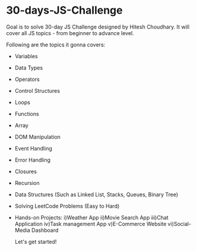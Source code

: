# 30-days-JS-Challenge
Goal is to solve 30-day JS Challenge designed by Hitesh Choudhary.
It will cover all JS topics - from beginner to advance level.

Following are the topics it gonna covers:
- Variables
- Data Types
- Operators
- Control Structures
- Loops
- Functions
- Array
- DOM Manipulation
- Event Handling
- Error Handling
- Closures
- Recursion
- Data Structures (Such as Linked List, Stacks, Queues, Binary Tree)
- Solving LeetCode Problems (Easy to Hard)
- Hands-on Projects:
  i)Weather App
  ii)Movie Search App
  iii)Chat Application
  iv)Task management App
  v)E-Commerce Website
  vi)Social-Media Dashboard

  Let's get started!
